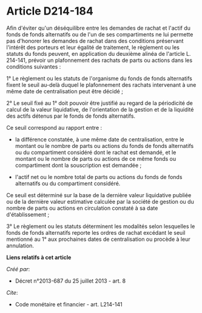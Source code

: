 # Article D214-184

Afin d'éviter qu'un déséquilibre entre les demandes de rachat et l'actif du fonds de fonds alternatifs ou de l'un de ses
compartiments ne lui permette pas d'honorer les demandes de rachat dans des conditions préservant l'intérêt des porteurs et
leur égalité de traitement, le règlement ou les statuts du fonds peuvent, en application du deuxième alinéa de l'article L.
214-141, prévoir un plafonnement des rachats de parts ou actions dans les conditions suivantes : 

1° Le règlement ou les statuts de l'organisme du fonds de fonds alternatifs fixent le seuil au-delà duquel le plafonnement
des rachats intervenant à une même date de centralisation peut être décidé ; 

2° Le seuil fixé au 1° doit pouvoir être justifié au regard de la périodicité de calcul de la valeur liquidative, de
l'orientation de la gestion et de la liquidité des actifs détenus par le fonds de fonds alternatifs. 

Ce seuil correspond au rapport entre :

- la différence constatée, à une même date de centralisation, entre le montant ou le nombre de parts ou actions du fonds de
fonds alternatifs ou du compartiment considéré dont le rachat est demandé, et le montant ou le nombre de parts ou actions de
ce même fonds ou compartiment dont la souscription est demandée ;

- l'actif net ou le nombre total de parts ou actions du fonds de fonds alternatifs ou du compartiment considéré. 

Ce seuil est déterminé sur la base de la dernière valeur liquidative publiée ou de la dernière valeur estimative calculée par
la société de gestion ou du nombre de parts ou actions en circulation constaté à sa date d'établissement ; 

3° Le règlement ou les statuts déterminent les modalités selon lesquelles le fonds de fonds alternatifs reporte les ordres de
rachat excédant le seuil mentionné au 1° aux prochaines dates de centralisation ou procède à leur annulation.

**Liens relatifs à cet article**

_Créé par_:

  - Décret n°2013-687 du 25 juillet 2013 - art. 8

_Cite_:

  - Code monétaire et financier - art. L214-141
